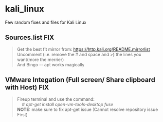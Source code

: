 kali_linux
================
Few random fixes and files for Kali Linux

Sources.list FIX
----------------
> Get the best fit mirror from: https://http.kali.org/README.mirrorlist <br />
> Uncomment (i.e. remove the # and space and >) the lines you want(more the merrier) <br />
> And Bingo -- apt works magically <br />

VMware Integation (Full screen/ Share clipboard with Host) FIX
-------------------------------------------------
> Fireup terminal and use the command: <br />
&nbsp;&nbsp;&nbsp;<i> # apt-get install open-vm-tools-desktop fuse </i> <br />
<b>NOTE:</b> make sure to fix apt-get issue (Cannot resolve repository issue First) <br />
